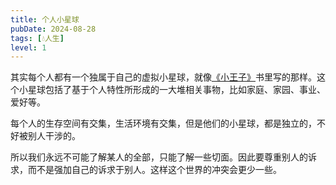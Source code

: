 ```yaml
---
title: 个人小星球
pubDate: 2024-08-28
tags: [💧人生]
level: 1
---
```


其实每个人都有一个独属于自己的虚拟小星球，就像[《小王子》]书里写的那样。这个小星球包括了基于个人特性所形成的一大堆相关事物，比如家庭、家园、事业、爱好等。

每个人的生存空间有交集，生活环境有交集，但是他们的小星球，都是独立的，不好被别人干涉的。

所以我们永远不可能了解某人的全部，只能了解一些切面。因此要尊重别人的诉求，而不是强加自己的诉求于别人。这样这个世界的冲突会更少一些。

[《小王子》]: https://book.douban.com/subject/3693974/
